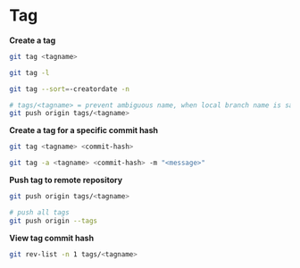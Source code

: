 # Tag

**Create a tag**
``` bash
git tag <tagname>

git tag -l

git tag --sort=-creatordate -n

# tags/<tagname> = prevent ambiguous name, when local branch name is same with tag name
git push origin tags/<tagname>
```

**Create a tag for a specific commit hash**
``` bash
git tag <tagname> <commit-hash>

git tag -a <tagname> <commit-hash> -m "<message>"
```

**Push tag to remote repository**
``` bash
git push origin tags/<tagname>

# push all tags
git push origin --tags
```

**View tag commit hash**
``` bash
git rev-list -n 1 tags/<tagname>
```